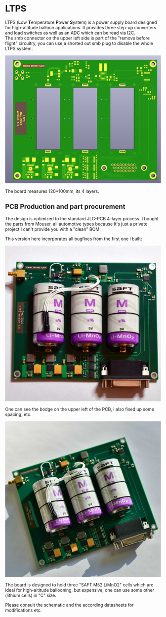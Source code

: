 # LTPS
LTPS (**L**ow **T**emperature **P**ower **S**ystem) is a power supply board designed for high-altitude balloon applications.
It provides three step-up converters and load switches as well as an ADC which can be read via I2C. <br>
The smb connector on the upper left side is part of the "remove before flight" circuitry, you can use a shorted out smb plug to disable the whole
LTPS system.

![alt text](pictures/LTPS_renderview.jpg)

The board measures 120*100mm, its 4 layers.

## PCB Production and part procurement  
The design is optimized to the standard JLC-PCB 4-layer process.
I bought the parts from Mouser, all automotive types because it's just a private project 
I can't provide you with a "clean" BOM.

This version here incorporates all bugfixes from the first one i built:

![alt text](pictures/LTPS_topview.jpg)

One can see the bodge on the upper left of the PCB, I also fixed up some spacing, etc.

![alt text](pictures/LTPS_sideview.jpg)

The board is designed to hold three "SAFT M52 LiMnO2" cells which are ideal for high-altitude ballooning, but expensive, one can 
use some other (lithium cells) in "C" size.

Please consult the schematic and the according datasheets for modifications etc.
